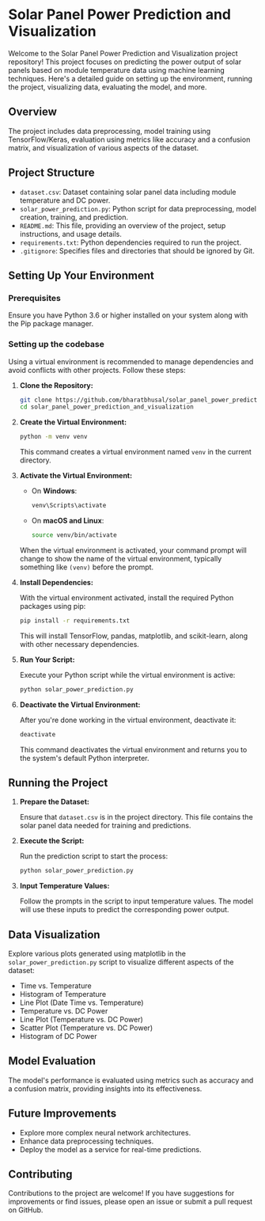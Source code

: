 # Solar Panel Power Prediction and Visualization

Welcome to the Solar Panel Power Prediction and Visualization project repository! This project focuses on predicting the power output of solar panels based on module temperature data using machine learning techniques. Here's a detailed guide on setting up the environment, running the project, visualizing data, evaluating the model, and more.

## Overview

The project includes data preprocessing, model training using TensorFlow/Keras, evaluation using metrics like accuracy and a confusion matrix, and visualization of various aspects of the dataset.

## Project Structure

- `dataset.csv`: Dataset containing solar panel data including module temperature and DC power.
- `solar_power_prediction.py`: Python script for data preprocessing, model creation, training, and prediction.
- `README.md`: This file, providing an overview of the project, setup instructions, and usage details.
- `requirements.txt`: Python dependencies required to run the project.
- `.gitignore`: Specifies files and directories that should be ignored by Git.

## Setting Up Your Environment

### Prerequisites

Ensure you have Python 3.6 or higher installed on your system along with the Pip package manager.

### Setting up the codebase

Using a virtual environment is recommended to manage dependencies and avoid conflicts with other projects. Follow these steps:

1. **Clone the Repository:**

   ```bash
   git clone https://github.com/bharatbhusal/solar_panel_power_prediction_and_visualization.git
   cd solar_panel_power_prediction_and_visualization
   ```

2. **Create the Virtual Environment:**

   ```bash
   python -m venv venv
   ```

   This command creates a virtual environment named `venv` in the current directory.

3. **Activate the Virtual Environment:**

   - On **Windows**:

     ```bash
     venv\Scripts\activate
     ```

   - On **macOS and Linux**:

     ```bash
     source venv/bin/activate
     ```

   When the virtual environment is activated, your command prompt will change to show the name of the virtual environment, typically something like `(venv)` before the prompt.

4. **Install Dependencies:**

   With the virtual environment activated, install the required Python packages using pip:

   ```bash
   pip install -r requirements.txt
   ```

   This will install TensorFlow, pandas, matplotlib, and scikit-learn, along with other necessary dependencies.

5. **Run Your Script:**

   Execute your Python script while the virtual environment is active:

   ```bash
   python solar_power_prediction.py
   ```

6. **Deactivate the Virtual Environment:**

   After you're done working in the virtual environment, deactivate it:

   ```bash
   deactivate
   ```

   This command deactivates the virtual environment and returns you to the system's default Python interpreter.

## Running the Project

1. **Prepare the Dataset:**

   Ensure that `dataset.csv` is in the project directory. This file contains the solar panel data needed for training and predictions.

2. **Execute the Script:**

   Run the prediction script to start the process:

   ```bash
   python solar_power_prediction.py
   ```

3. **Input Temperature Values:**

   Follow the prompts in the script to input temperature values. The model will use these inputs to predict the corresponding power output.

## Data Visualization

Explore various plots generated using matplotlib in the `solar_power_prediction.py` script to visualize different aspects of the dataset:

- Time vs. Temperature
- Histogram of Temperature
- Line Plot (Date Time vs. Temperature)
- Temperature vs. DC Power
- Line Plot (Temperature vs. DC Power)
- Scatter Plot (Temperature vs. DC Power)
- Histogram of DC Power

## Model Evaluation

The model's performance is evaluated using metrics such as accuracy and a confusion matrix, providing insights into its effectiveness.

## Future Improvements

- Explore more complex neural network architectures.
- Enhance data preprocessing techniques.
- Deploy the model as a service for real-time predictions.

## Contributing

Contributions to the project are welcome! If you have suggestions for improvements or find issues, please open an issue or submit a pull request on GitHub.
